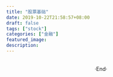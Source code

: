 ```yaml
---
title: "股票基础"
date: 2019-10-22T21:58:57+08:00
draft: false
tags: ["stock"]
categories: ["金融"]
featured_image: 
description: 
---
```


<br>

<center>  ·End·  </center>